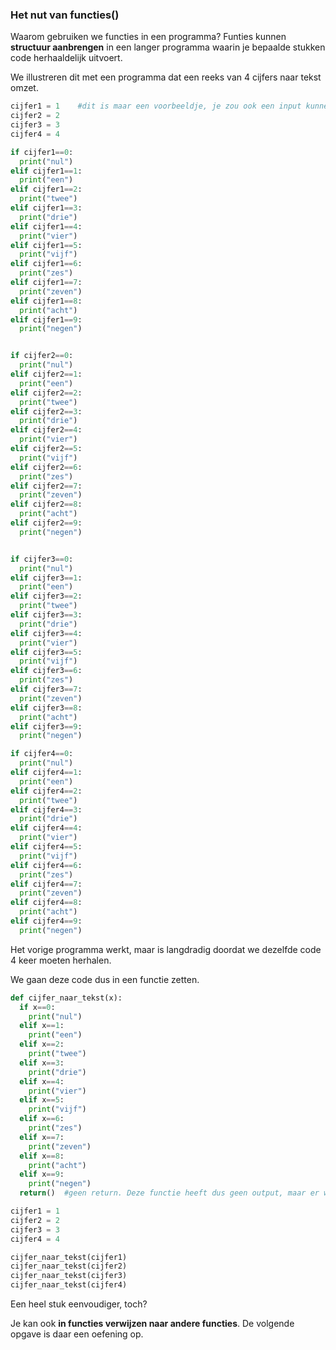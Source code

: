 ### Het nut van functies()

Waarom gebruiken we functies in een programma? Funties kunnen **structuur aanbrengen** in een langer programma waarin je bepaalde stukken code herhaaldelijk uitvoert.

We illustreren dit met een programma dat een reeks van 4 cijfers naar tekst omzet.

```python
cijfer1 = 1    #dit is maar een voorbeeldje, je zou ook een input kunnen vragen
cijfer2 = 2
cijfer3 = 3
cijfer4 = 4

if cijfer1==0:
  print("nul")
elif cijfer1==1:
  print("een")
elif cijfer1==2:
  print("twee")
elif cijfer1==3:
  print("drie")
elif cijfer1==4:
  print("vier")
elif cijfer1==5:
  print("vijf")
elif cijfer1==6:
  print("zes")
elif cijfer1==7:
  print("zeven")
elif cijfer1==8:
  print("acht")
elif cijfer1==9:
  print("negen")


if cijfer2==0:
  print("nul")
elif cijfer2==1:
  print("een")
elif cijfer2==2:
  print("twee")
elif cijfer2==3:
  print("drie")
elif cijfer2==4:
  print("vier")
elif cijfer2==5:
  print("vijf")
elif cijfer2==6:
  print("zes")
elif cijfer2==7:
  print("zeven")
elif cijfer2==8:
  print("acht")
elif cijfer2==9:
  print("negen")


if cijfer3==0:
  print("nul")
elif cijfer3==1:
  print("een")
elif cijfer3==2:
  print("twee")
elif cijfer3==3:
  print("drie")
elif cijfer3==4:
  print("vier")
elif cijfer3==5:
  print("vijf")
elif cijfer3==6:
  print("zes")
elif cijfer3==7:
  print("zeven")
elif cijfer3==8:
  print("acht")
elif cijfer3==9:
  print("negen")

if cijfer4==0:
  print("nul")
elif cijfer4==1:
  print("een")
elif cijfer4==2:
  print("twee")
elif cijfer4==3:
  print("drie")
elif cijfer4==4:
  print("vier")
elif cijfer4==5:
  print("vijf")
elif cijfer4==6:
  print("zes")
elif cijfer4==7:
  print("zeven")
elif cijfer4==8:
  print("acht")
elif cijfer4==9:
  print("negen")
```

Het vorige programma werkt, maar is langdradig doordat we dezelfde code 4 keer moeten herhalen. 

We gaan deze code dus in een functie zetten.

```python
def cijfer_naar_tekst(x):
  if x==0:
    print("nul")
  elif x==1:
    print("een")
  elif x==2:
    print("twee")
  elif x==3:
    print("drie")
  elif x==4:
    print("vier")
  elif x==5:
    print("vijf")
  elif x==6:
    print("zes")
  elif x==7:
    print("zeven")
  elif x==8:
    print("acht")
  elif x==9:
    print("negen")
  return()  #geen return. Deze functie heeft dus geen output, maar er worden wel dingen geprint tijdens de uitvoer van de functie

cijfer1 = 1
cijfer2 = 2
cijfer3 = 3
cijfer4 = 4

cijfer_naar_tekst(cijfer1)    
cijfer_naar_tekst(cijfer2)
cijfer_naar_tekst(cijfer3)
cijfer_naar_tekst(cijfer4)
```
Een heel stuk eenvoudiger, toch?

Je kan ook **in functies verwijzen naar andere functies**. De volgende opgave is daar een oefening op.



